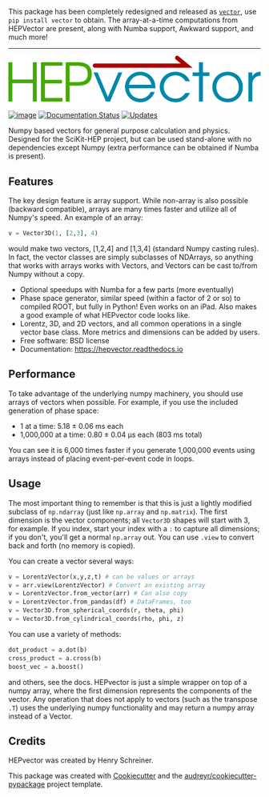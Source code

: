 This package has been completely redesigned and released as [`vector`](https://github.com/scikit-hep/vector), use `pip install vector` to obtain. The array-at-a-time computations from HEPVector are present, along with Numba support, Awkward support, and much more!

---

![HEPVector](images/HEPvector.png)


[![image](https://travis-ci.com/henryiii/hepvector.svg?branch=master)](https://travis-ci.com/henryiii/hepvector)
[![Documentation Status](https://readthedocs.org/projects/hepvector/badge/?version=latest)](https://hepvector.readthedocs.io/en/latest/?badge=latest)
[![Updates](https://pyup.io/repos/github/henryiii/hepvector/shield.svg)](https://pyup.io/repos/github/henryiii/hepvector/)

Numpy based vectors for general purpose calculation and physics. Designed for the SciKit-HEP project, but can be used stand-alone with no dependencies except Numpy (extra performance can be obtained if Numba is present).

## Features

The key design feature is array support. While non-array is also possible (backward compatible), arrays are many times faster and utilize all of Numpy's speed. An example of an array:
  ```python
  v = Vector3D(1, [2,3], 4)
  ```
  would make two vectors, [1,2,4] and [1,3,4] (standard Numpy casting rules). In fact, the vector classes are simply subclasses of NDArrays, so anything that works with arrays works with Vectors, and Vectors can be cast to/from Numpy without a copy.
* Optional speedups with Numba for a few parts (more eventually)
* Phase space generator, similar speed (within a factor of 2 or so) to compiled ROOT, but fully in Python! Even works on an iPad. Also makes a good example of what HEPvector code looks like.
* Lorentz, 3D, and 2D vectors, and all common operations in a single vector base class. More metrics and dimensions can be added by users.
* Free software: BSD license
*  Documentation: <https://hepvector.readthedocs.io>

## Performance

To take advantage of the underlying numpy machinery, you should use arrays of vectors when possible. For example, if you use the included generation of phase space:

* 1 at a time: 5.18 ± 0.06 ms each
* 1,000,000 at a time: 0.80 ± 0.04 µs each (803 ms total)

You can see it is 6,000 times faster if you generate 1,000,000 events using arrays instead of placing event-per-event code in loops.

## Usage


The most important thing to remember is that this is just a lightly modified subclass of `np.ndarray` (just like `np.array` and `np.matrix`).
The first dimension is the vector components; all `Vector3D` shapes will start with 3, for example. If you index, start your index with a `:` to
capture all dimensions; if you don't, you'll get a normal `np.array` out. You can use `.view` to convert back and forth (no memory is copied).

You can create a vector several ways:

```python
v = LorentzVector(x,y,z,t) # can be values or arrays
v = arr.view(LorentzVector) # Convert an existing array
v = LorentzVector.from_vector(arr) # Can also copy
v = LorentzVector.from_pandas(df) # DataFrames, too
v = Vector3D.from_spherical_coords(r, theta, phi)
v = Vector3D.from_cylindrical_coords(rho, phi, z)

```

You can use a variety of methods:

```python
dot_product = a.dot(b)
cross_product = a.cross(b)
boost_vec = a.boost()
````

and others, see the docs. HEPvector is just a simple wrapper on top of a numpy array, where the
first dimension represents the components of the vector.
Any operation that does not apply to vectors (such as the transpose `.T`) uses the underlying numpy
functionality and may return a numpy array instead of a Vector.

<!--
The methods have been named to match idomatic python; here is the conversion to ROOT:

| HEPvector          | ROOT               |
|--------------------|--------------------|
| `v.X()`, `v.Y()`, `v.Z()`, `v.T()` | `v.x`, `v.y`, `v.z`, `v.e`
v2.Px(); v2.Py(); v2.Pz(); v2.E()          // returns cartesian components for the cylindrical vector v2
v1.Pt(); v1.Eta(); v1.Phi(); v1.M()
-->

## Credits

HEPvector was created by Henry Schreiner.

This package was created with
[Cookiecutter](https://github.com/audreyr/cookiecutter) and the
[audreyr/cookiecutter-pypackage](https://github.com/audreyr/cookiecutter-pypackage)
project template.
